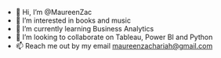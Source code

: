 - 👋 Hi, I’m @MaureenZac
- 👀 I’m interested in books and music
- 🌱 I’m currently learning Business Analytics
- 💞️ I’m looking to collaborate on Tableau, Power BI and Python
- 📫 Reach me out by my email maureenzachariah@gmail.com

<!---
MaureenZac/MaureenZac is a ✨ special ✨ repository because its `README.md` (this file) appears on your GitHub profile.
You can click the Preview link to take a look at your changes.
--->

